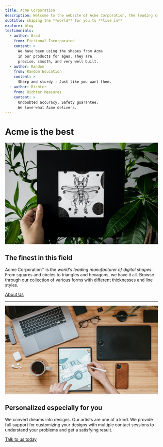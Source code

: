 ```yaml
---
title: Acme Corporation
description: Welcome to the website of Acme Corporation, the leading creator of digital shapes on the planet, providing precise shape creations that are ready to use.
subtitle: shaping the **world** for you to **live in**
explore: blog
testimonials:
  - author: Brad
    from: Fictional Incorporated
    content: >
      We have been using the shapes from Acme
      in our products for ages. They are
      precise, smooth, and very well built.
  - author: Random
    from: Random Education
    content: >
      Sharp and sturdy - Just like you want them.
  - author: Richter
    from: Richter Measures
    content: >
      Undoubted accuracy. Safety guarantee.
      We love what Acme delivers.
---
```


# Acme is the **best**

![about us](about.jpg)

## The finest in this field

Acme Corporation&trade; is the _world's leading manufacturer
of digital shapes_. From squares and circles to triangles and hexagons, we have it all. Browse through our collection of various forms with different thicknesses and line styles.

[About Us](./about)

---

![contact us](contact.jpg)

## Personalized especially for you

We convert dreams into designs. Our artists are one of a kind.
We provide full support for customizing your designs with multiple contact sessions to understand your problems and get a satisfying result.

[Talk to us today](./contact)
